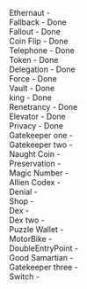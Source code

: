 Ethernaut -  
Fallback - Done  
Fallout - Done     
Coin Flip - Done     
Telephone - Done     
Token - Done     
Delegation - Done     
Force - Done     
Vault - Done     
king - Done    
Renetrancy -  Done    
Elevator - Done     
Privacy - Done     
Gatekeeper one -  
Gatekeeper two -   
Naught Coin -   
Preservation -   
Magic Number -   
Allien Codex -   
Denial -   
Shop -   
Dex -   
Dex two -   
Puzzle Wallet -   
MotorBike -  
DoubleEntryPoint -  
Good Samartian -  
Gatekeeper three -  
Switch -     

